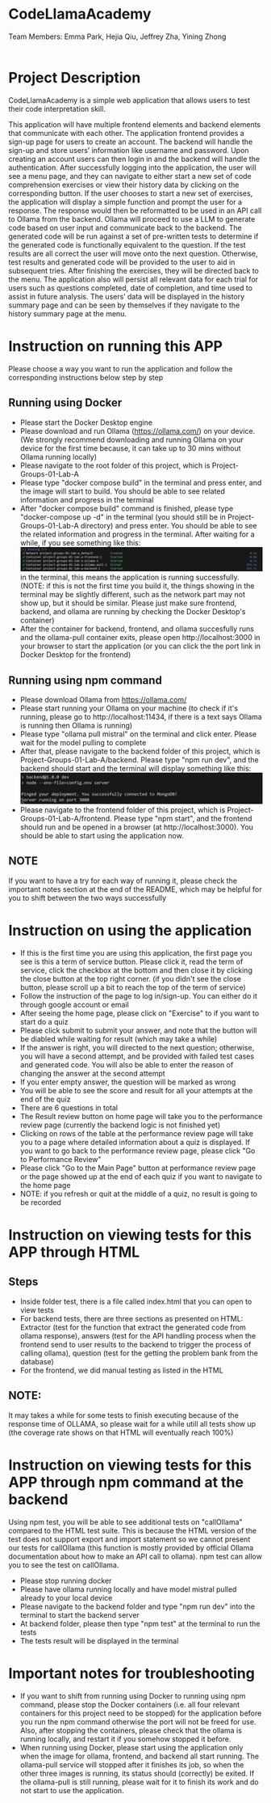 # CodeLlamaAcademy
Team Members: Emma Park, Hejia Qiu, Jeffrey Zha, Yining Zhong<br/><br/>

# Project Description
CodeLlamaAcademy is a simple web application that allows users to test their code interpretation skill. <br/>

This application will have multiple frontend elements and backend elements that communicate with each other. 
The application frontend provides a sign-up page for users to create an account. 
The backend will handle the sign-up and store users’ information like username and password. 
Upon creating an account users can then login in and the backend will handle the authentication. 
After successfully logging into the application, the user will see a menu page, and they can navigate to either start a new set of code comprehension exercises or view their history data by clicking on the corresponding button. 
If the user chooses to start a new set of exercises, the application will display a simple function and prompt the user for a response. 
The response would then be reformatted to be used in an API call to Ollama from the backend. 
Ollama will proceed to use a LLM to generate code based on user input and communicate back to the backend.
The generated code will be run against a set of pre-written tests to determine if the generated code is functionally equivalent to the question. 
If the test results are all correct the user will move onto the next question. Otherwise, test results and generated code will be provided to the user to aid in subsequent tries. 
After finishing the exercises, they will be directed back to the menu. 
The application also will persist all relevant data for each trial for users such as questions completed, date of completion, and time used to assist in future analysis. 
The users’ data will be displayed in the history summary page and can be seen by themselves if they navigate to the history summary page at the menu. 


# Instruction on running this APP
Please choose a way you want to run the application and follow the corresponding instructions below step by step
## Running using Docker
- Please start the Docker Desktop engine
- Please download and run Ollama (https://ollama.com/) on your device. (We strongly recommend downloading and running Ollama on your device for the first time because, it can take up to 30 mins without Ollama running locally)
- Please navigate to the root folder of this project, which is Project-Groups-01-Lab-A
- Please type "docker compose build" in the terminal and press enter, and the image will start to build. You should be able to see related information and progress in the terminal
- After "docker compose build" command is finished, please type "docker-compose up -d" in the terminal (you should still be in Project-Groups-01-Lab-A directory) and press enter. You should be able to see the related information and progress in the terminal. After waiting for a while, if you see something like this: 
![alt text](image.png)
in the terminal, this means the application is running successfully. (NOTE: if this is not the first time you build it, the things showing in the terminal may be slightly different, such as the network part may not show up, but it should be similar. Please just make sure frontend, backend, and ollama are running by checking the Docker Desktop's container)
- After the container for backend, frontend, and ollama succesfully runs and the ollama-pull container exits, please open http://localhost:3000 in your browser to start the application (or you can click the the port link in Docker Desktop for the frontend)

## Running using npm command
- Please download Ollama from https://ollama.com/ 
- Please start running your Ollama on your machine 
(to check if it's running, please go to http://localhost:11434, if there is a text says Ollama is running then Ollama is running)
- Please type "ollama pull mistral" on the terminal and click enter. Please wait for the model pulling to complete
- After that, please navigate to the backend folder of this project, which is Project-Groups-01-Lab-A/backend. Please type "npm run dev", and the backend should start and the terminal will display something like this:
![alt text](image-1.png)
- Please navigate to the frontend folder of this project, which is Project-Groups-01-Lab-A/frontend. Please type "npm start", and the frontend should run and be opened in a browser (at http://localhost:3000). You should be able to start using the application now. 



## NOTE
If you want to have a try for each way of running it, please check the important notes section at the end of the README, which may be helpful for you to shift between the two ways successfully


# Instruction on using the application
- If this is the first time you are using this application, the first page you see is this a term of service button. Please click it, read the term of service, click the checkbox at the bottom and then close it by clicking the close button at the top right corner. (if you didn't see the close button, please scroll up a bit to reach the top of the term of service)
- Follow the instruction of the page to log in/sign-up. You can either do it through google account or email
- After seeing the home page, please click on "Exercise" to if you want to start do a quiz
- Please click submit to submit your answer, and note that the button will be diabled while waiting for result (which may take a while)
- If the answer is right, you will directed to the next question; otherwise, you will have a second attempt, and be provided with failed test cases and generated code. You will also be able to enter the reason of changing the answer at the second attempt
- If you enter empty answer, the question will be marked as wrong
- You will be able to see the score and result for all your attempts at the end of the quiz
- There are 6 questions in total 
- The Result review button on home page will take you to the performance review page (currently the backend logic is not finished yet)
- Clicking on rows of the table at the performance review page will take you to a page where detailed information about a quiz is displayed. If you want to go back to the performance review page, please click "Go to Performance Review"
- Please click "Go to the Main Page" button at performance review page or the page showed up at the end of each quiz if you want to navigate to the home page
- NOTE: if you refresh or quit at the middle of a quiz, no result is going to be recorded


# Instruction on viewing tests for this APP through HTML
## Steps
- Inside folder test, there is a file called index.html that you can open to view tests
- For backend tests, there are three sections as presented on HTML: Extractor (test for the function that extract the generated code from ollama response), answers (test for the API handling process when the frontend send to user results to the backend to trigger the process of calling ollama), question (test for the getting the problem bank from the database)
- For the frontend, we did manual testing as listed in the HTML
## NOTE:
It may takes a while for some tests to finish executing because of the response time of OLLAMA, so please wait for a while utill all tests show up (the coverage rate shows on that HTML will eventually reach 100%)





# Instruction on viewing tests for this APP through npm command at the backend
Using npm test, you will be able to see additional tests on "callOllama" compared to the HTML test suite. This is because the HTML version of the test does not support export and import statement so we cannot present our tests for callOllama (this function is mostly provided by official Ollama documentation about how to make an API call to ollama). npm test can allow you to see the test on callOllama.
- Please stop running docker
- Please have ollama running locally and have model mistral pulled already to your local device
- Please navigate to the backend folder and type "npm run dev" into the terminal to start the backend server
- At backend folder, please then type "npm test" at the terminal to run the tests
- The tests result will be displayed in the terminal


# Important notes for troubleshooting
- If you want to shift from running using Docker to running using npm command, please stop the Docker containers (i.e. all four relevant containers for this project need to be stopped) for the application before you run the npm command otherwise the port will not be freed for use. Also, after stopping the containers, please check that the ollama is running locally, and restart it if you somehow stopped it before.
- When running using Docker, please start using the application only when the image for ollama, frontend, and backend all start running. The ollama-pull service will stopped after it finishes its job, so when the other three images is running, its status should (correctly) be exited. If the ollama-pull is still running, please wait for it to finish its work and do not start to use the application.




